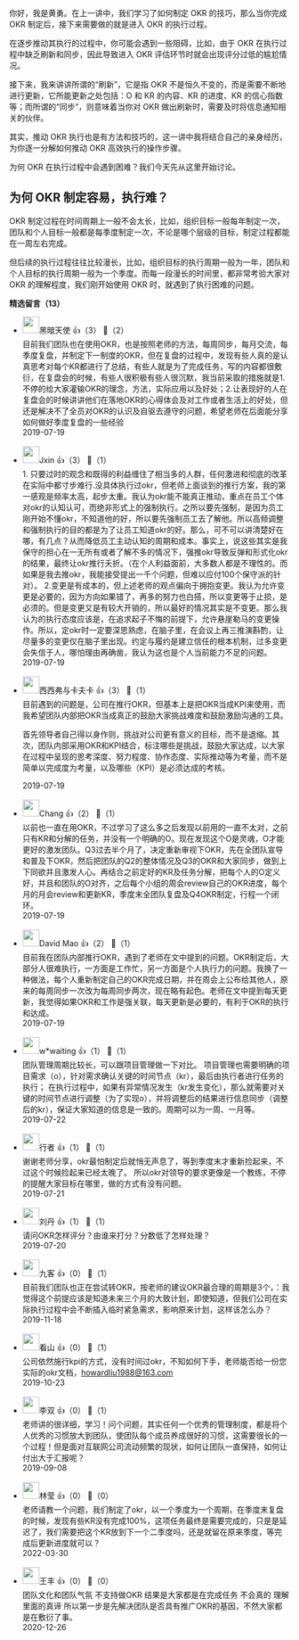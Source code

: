 你好，我是黄勇。在上一讲中，我们学习了如何制定 OKR 的技巧，那么当你完成 OKR 制定后，接下来需要做的就是进入 OKR 的执行过程。

在逐步推动其执行的过程中，你可能会遇到一些阻碍，比如，由于 OKR 在执行过程中缺乏刷新和同步，因此导致进入 OKR 评估环节时就会出现评分过低的尴尬情况。

接下来，我来讲讲所谓的“刷新”，它是指 OKR 不是恒久不变的，而是需要不断地进行更新，它所能更新之处包括：O 和 KR 的内容、KR 的进度、KR 的信心指数等；而所谓的“同步”，则意味着当你对 OKR 做出刷新时，需要及时将信息通知相关的伙伴。

其实，推动 OKR 执行也是有方法和技巧的，这一讲中我将结合自己的亲身经历，为你逐一分解如何推动 OKR 高效执行的操作步骤。

为何 OKR 在执行过程中会遇到困难？我们今天先从这里开始讨论。

## 为何 OKR 制定容易，执行难？

OKR 制定过程在时间周期上一般不会太长，比如，组织目标一般每年制定一次，团队和个人目标一般都是每季度制定一次，不论是哪个层级的目标，制定过程都能在一周左右完成。

但后续的执行过程往往比较漫长，比如，组织目标的执行周期一般为一年，团队和个人目标的执行周期一般为一个季度。而每一段漫长的时间里，都非常考验大家对 OKR 的理解程度，我们刚开始使用 OKR 时，就遇到了执行困难的问题。
<div><strong>精选留言（13）</strong></div><ul>
<li><img src="http://thirdwx.qlogo.cn/mmopen/vi_32/6uxdSyhE7o3V1qHVaucicIlT4Emh6TrrVK40QQhltB3Ac1QAgj24uJsf3nLzJlXiaSJgDoYUGqpZfXBEPGyJQZQg/132" width="30px"><span>黑暗天使</span> 👍（3） 💬（2）<div>目前我们团队也在使用OKR，也是按照老师的方法，每周同步，每月交流，每季度复盘，并制定下一制度的OKR，但在复盘的过程中，发现有些人真的是认真思考对每个KR都进行了总结，有些人就是为了完成任务，写的内容都很敷衍，在复盘会的时候，有些人很积极有些人很沉默，我当前采取的措施就是1.不停的给大家灌输OKR的理念，方法，实际应用以及好处；2.让表现好的人在复盘会的时候讲讲他们在落地OKR的心得体会及对工作或者生活上的好处，但还是解决不了全员对OKR的认识及自驱去遵守的问题，希望老师在后面能分享如何做好季度复盘的一些经验</div>2019-07-19</li><br/><li><img src="https://static001.geekbang.org/account/avatar/00/13/17/27/ec30d30a.jpg" width="30px"><span>Jxin</span> 👍（3） 💬（1）<div>1. 只要过时的观念和既得的利益缠住了相当多的人群，任何激进和彻底的改革在实际中都寸步难行.没具体执行过okr，但老师上面谈到的推行方案，我的第一感观是频率太高，起步太重。我认为okr能不能真正推动，重点在员工个体对okr的认知认可，而绝非形式上的强制执行。之所以要先强制，是因为员工刚开始不懂okr，不知道他的好，所以要先强制员工去了解他。所以高频调整和强制执行的目的都是为了让员工知道okr的好。那么，可不可以讲清楚好在哪，有几点？从而降低员工主动认知的周期和成本。事实上，说这些其实是我保守的担心在一无所有或者了解不多的情况下，强推okr导致反弹和形式化okr的结果，最终让okr推行夭折。（在个人利益面前，大多数人都是不理性的。而如果是我去推okr，我能接受提出一千个问题，但难以应付100个保守派的针对）。
2.变更是有成本的，但上述老师的观点偏向于拥抱变更。我认为允许变更是必要的，因为方向如果错了，再多的努力也白搭，所以变更等于止损，是必须的。但是变更又是有较大开销的，所以最好的情况其实是不变更。那么我认为的执行态度应该是，在追求起子不悔的前提下，允许悬崖勒马的变更操作。所以，定okr时一定要深思熟虑，在脑子里，在会议上再三推演斟酌，让尽量多的变更仅在脑子里出现。约定与履约是建立信任的根本机制，过多变更会失信于人，哪怕理由再确凿，我认为这也是个人当前能力不足的问题。</div>2019-07-19</li><br/><li><img src="https://static001.geekbang.org/account/avatar/00/0f/48/ee/96a7d638.jpg" width="30px"><span>西西弗与卡夫卡</span> 👍（3） 💬（1）<div>目前遇到的问题是，公司在推行OKR，但基本上是把OKR当成KPI来使用，而我希望团队内部把OKR当成真正的鼓励大家挑战难度和鼓励激励沟通的工具。

首先领导者自己得以身作则，挑战对公司更有意义的目标，而不是退缩。其次，团队内部采用OKR和KPI结合，标注哪些是挑战，鼓励大家达成，以大家在过程中呈现的思考深度、努力程度、协作态度、实际推动等为考量，而不是简单以完成度为考量，以及哪些（KPI）是必须达成的考核。</div>2019-07-19</li><br/><li><img src="https://static001.geekbang.org/account/avatar/00/0f/4b/84/e5c2b27b.jpg" width="30px"><span>Chang</span> 👍（2） 💬（1）<div>以前也一直在用OKR，不过学习了这么多之后发现以前用的一直不太对，之前只有KR和分解的任务，并没有一个明确的O。现在发现这个O是灵魂，O才能更好的激发团队。Q3过去半个月了，决定重新审视下OKR，先在全团队宣导和普及下OKR，然后把团队的Q2的整体情况及Q3的OKR和大家同步，做到上下同欲并且激发人心。再结合之前定好的KR及任务分解，把每个人的O定义好，并且和团队的O对齐，之后每个小组的周会review自己的OKR进度，每个月的月会review和更新KR，季度末全团队复盘及Q4OKR制定，行程一个闭环。</div>2019-07-19</li><br/><li><img src="https://static001.geekbang.org/account/avatar/00/13/f2/70/8159901c.jpg" width="30px"><span>David Mao</span> 👍（2） 💬（1）<div>目前我在团队内部推行OKR，遇到了老师在文中提到的问题。OKR制定后，大部分人很难执行，一方面是工作忙，另一方面是个人执行力的问题。我换了一种做法，每个人重新制定自己的OKR完成日期，并在周会上公布给其他人，原来的每周同步一次改为每周同步两次，现在略有起色。老师在文中提到每天更新，我觉得如果OKR和工作是强关联，每天更新是必要的，有利于OKR的执行和达成。</div>2019-07-19</li><br/><li><img src="https://static001.geekbang.org/account/avatar/00/11/1e/84/03053efe.jpg" width="30px"><span>w*waiting</span> 👍（1） 💬（1）<div>团队管理周期比较长，可以跟项目管理做一下对比。
项目管理也需要明确的项目需求（o），针对需求确认关键的时间节点（kr），最后由执行者进行任务的执行；
在执行过程中，如果有异常情况发生（kr发生变化），那么就需要对关键的时间节点进行调整（为了实现o），并将调整后的结果进行信息同步（调整后的kr），保证大家知道的信息是一致的。周期可以为一周、一月等。</div>2019-07-22</li><br/><li><img src="https://static001.geekbang.org/account/avatar/00/10/3b/36/2d61e080.jpg" width="30px"><span>行者</span> 👍（1） 💬（1）<div>谢谢老师分享，okr最怕制定后就悄无声息了，等到季度末才重新捡起来，不过这个时候捡起来已经太晚了。
所以okr对领导的要求更像是一个教练，不停的提醒大家目标在哪里，做的方式有没有问题。</div>2019-07-21</li><br/><li><img src="https://static001.geekbang.org/account/avatar/00/10/82/42/8b04d489.jpg" width="30px"><span>刘丹</span> 👍（1） 💬（1）<div>请问OKR怎样评分？由谁来打分？分数低了怎样处理？</div>2019-07-20</li><br/><li><img src="https://static001.geekbang.org/account/avatar/00/13/c3/bb/95976a0b.jpg" width="30px"><span>九客</span> 👍（0） 💬（1）<div>目前我们团队也正在尝试转OKR，按老师的建议OKR最合理的周期是3个，：我觉得这个前提应该是知道未来三个月的大致计划，即使知道，但我们公司在实际执行过程中会不断插入临时紧急需求，影响原来计划，这样该怎么办？</div>2019-11-18</li><br/><li><img src="https://static001.geekbang.org/account/avatar/00/0f/79/f4/d85e7e58.jpg" width="30px"><span>看山</span> 👍（0） 💬（1）<div>公司依然施行kpi的方式，没有时间过okr，不知如何下手，老师能否给一份您实际的okr文档，howardliu1988@163.com</div>2019-10-23</li><br/><li><img src="https://static001.geekbang.org/account/avatar/00/10/38/cf/f2c7d021.jpg" width="30px"><span>李双</span> 👍（0） 💬（1）<div>老师讲的很详细，学习！问个问题，其实任何一个优秀的管理制度，都是将个人优秀的习惯放大到团队，使团队每个成员养成很好的习惯，这需要很长的一个过程！但是面对互联网公司流动频繁的现状，如何让团队一直保持，如何让付出大于汇报呢？</div>2019-09-08</li><br/><li><img src="" width="30px"><span>林莹</span> 👍（0） 💬（0）<div>老师请教一个问题，我们制定了okr，以一个季度为一个周期，在季度末复盘的时候，发现有些KR没有完成100%，这项任务最终是需要完成的，只是是延迟了，我们需要把这个KR放到下一个二季度吗，还是就留在原来季度，等完成后更新进度就可以？</div>2022-03-30</li><br/><li><img src="https://static001.geekbang.org/account/avatar/00/10/8c/07/b4ea8f10.jpg" width="30px"><span>王丰</span> 👍（0） 💬（0）<div>团队文化和团队气氛 不支持做OKR 结果是大家都是在完成任务 不会真的 理解里面的真谛
所以第一步是先解决团队是否具有推广OKR的基因，不然大家都是在敷衍了事。</div>2020-12-26</li><br/>
</ul>